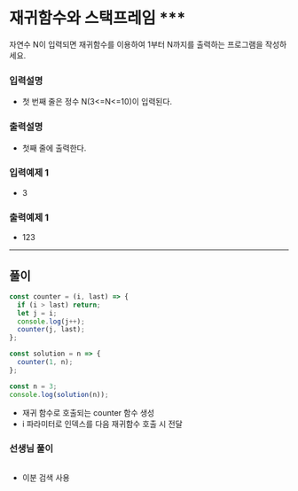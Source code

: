 # 재귀함수와 스택프레임 \*\*\*

자연수 N이 입력되면 재귀함수를 이용하여 1부터 N까지를 출력하는 프로그램을 작성하세요.

### 입력설명

- 첫 번째 줄은 정수 N(3<=N<=10)이 입력된다.

### 출력설명

- 첫째 줄에 출력한다.

### 입력예제 1

- 3

### 출력예제 1

- 123

---

## 풀이

```js
const counter = (i, last) => {
  if (i > last) return;
  let j = i;
  console.log(j++);
  counter(j, last);
};

const solution = n => {
  counter(1, n);
};

const n = 3;
console.log(solution(n));
```

- 재귀 함수로 호출되는 counter 함수 생성
- i 파라미터로 인덱스를 다음 재귀함수 호출 시 전달


### 선생님 풀이

```js

```

- 이분 검색 사용
